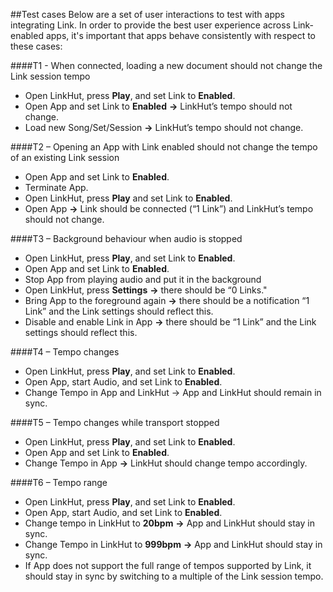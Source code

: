 ##Test cases
Below are a set of user interactions to test with apps integrating Link. In order to provide the best user experience across Link-enabled apps, it's important that apps behave consistently with respect to these cases:

####T1 - When connected, loading a new document should not change the Link session tempo
- Open LinkHut, press **Play**, and set Link to **Enabled**.
- Open App and set Link to **Enabled** **->** LinkHut’s tempo should not change.
- Load new Song/Set/Session **->** LinkHut’s tempo should not change.

####T2 – Opening an App with Link enabled should not change the tempo of an existing Link session
- Open App and set Link to **Enabled**.
- Terminate App.
- Open LinkHut, press **Play** and set Link to **Enabled**.
- Open App **->** Link should be connected (“1 Link”) and LinkHut’s tempo should not change.

####T3 – Background behaviour when audio is stopped
- Open LinkHut, press **Play**, and set Link to **Enabled**.
- Open App and set Link to **Enabled**.
- Stop App from playing audio and put it in the background
- Open LinkHut, press **Settings** **->** there should be “0 Links."
- Bring App to the foreground again **->** there should be a notification “1 Link” and the Link settings should reflect this.
- Disable and enable Link in App **->** there should be “1 Link” and the Link settings should reflect this.

####T4 – Tempo changes
- Open LinkHut, press **Play**, and set Link to **Enabled**.
- Open App, start Audio, and set Link to **Enabled**.
- Change Tempo in App and LinkHut -> App and LinkHut should remain in sync.

####T5 – Tempo changes while transport stopped
- Open LinkHut, press **Play**, and set Link to **Enabled**.
- Open App and set Link to **Enabled**.
- Change Tempo in App **->** LinkHut should change tempo accordingly.

####T6 – Tempo range
- Open LinkHut, press **Play**, and set Link to **Enabled**.
- Open App, start Audio, and set Link to **Enabled**.
- Change tempo in LinkHut to **20bpm** **->** App and LinkHut should stay in sync.
- Change Tempo in LinkHut to **999bpm** **->** App and LinkHut should stay in sync.
- If App does not support the full range of tempos supported by Link, it should stay in sync by switching to a multiple of the Link session tempo.
